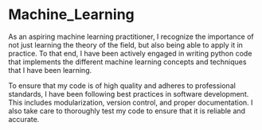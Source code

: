 # Machine_Learning
As an aspiring machine learning practitioner, I recognize the importance of not just learning the theory of the field, but also being able to apply it in practice. To that end, I have been actively engaged in writing python code that implements the different machine learning concepts and techniques that I have been learning.

To ensure that my code is of high quality and adheres to professional standards, I have been following best practices in software development. This includes modularization, version control, and proper documentation. I also take care to thoroughly test my code to ensure that it is reliable and accurate.

